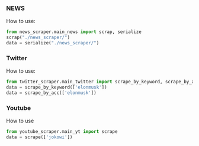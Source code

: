### NEWS

How to use:
```python
from news_scraper.main_news import scrap, serialize
scrap("./news_scraper/")
data = serialize("./news_scraper/")
```

### Twitter

How to use:
```python
from twitter_scraper.main_twitter import scrape_by_keyword, scrape_by_acc
data = scrape_by_keyword(['elonmusk'])
data = scrape_by_acc(['elonmusk'])
```

### Youtube

How to use
```python
from youtube_scraper.main_yt import scrape
data = scrape(['jokowi'])
```
